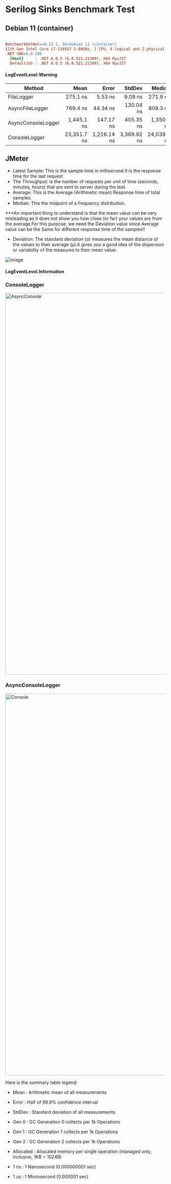 # Serilog Sinks Benchmark Test

## Debian 11 (container)
``` ini

BenchmarkDotNet=v0.13.1, OS=debian 11 (container)
11th Gen Intel Core i7-1165G7 2.80GHz, 1 CPU, 4 logical and 2 physical cores
.NET SDK=6.0.300
  [Host]     : .NET 6.0.5 (6.0.522.21309), X64 RyuJIT
  DefaultJob : .NET 6.0.5 (6.0.522.21309), X64 RyuJIT

```
#### LogEventLevel.Warning

|             Method |        Mean |       Error |      StdDev |      Median | Rank |  Gen 0 |  Gen 1 |  Gen 2 | Allocated |
|------------------- |------------:|------------:|------------:|------------:|-----:|-------:|-------:|-------:|----------:|
|         FileLogger |    275.1 ns |     5.53 ns |     9.08 ns |    271.9 ns |    I | 0.0458 |      - |      - |     288 B |
|    AsyncFileLogger |    769.4 ns |    44.34 ns |   130.04 ns |    809.3 ns |   II | 0.0458 |      - |      - |     288 B |
| AsyncConsoleLogger |  1,445.1 ns |   147.17 ns |   405.35 ns |  1,350.1 ns |  III | 0.0534 | 0.0019 | 0.0019 |     336 B |
|      ConsoleLogger | 23,351.7 ns | 1,216.14 ns | 3,369.92 ns | 24,039.0 ns |   IV | 0.5798 |      - |      - |   3,728 


## JMeter
- Latest Sample: This is the sample time in millisecond.It is the response time for the last request
- The Throughput: is the number of requests per unit of time (seconds, minutes, hours) that are sent to server during the test.
- Average: This is the Average (Arithmetic mean) Response time of total samples.
- Median: This the midpoint of a frequency distribution.

***An important thing to understand is that the mean value can be very misleading as it does not show you how close (or far) your values are from the average.For this purpose, we need the Deviation value since Average value can be the Same for different response time of the samples!!

- Deviation: The standard deviation (σ) measures the mean distance of the values to their average (μ).It gives you a good idea of the dispersion or variability of the measures to their mean value.

![image](https://user-images.githubusercontent.com/104366166/172484000-9e138cb6-3210-4cf0-8a9c-aed6e4ab8826.png)

#### LogEventLevel.Information 

### ConsoleLogger
<img width="1200" alt="AsyncConsole" src="https://user-images.githubusercontent.com/104366166/172503675-3de4e538-3bf9-42a8-b819-e8ce73770721.PNG">

### AsyncConsoleLogger
<img width="1200" alt="Console" src="https://user-images.githubusercontent.com/104366166/172503668-8e8566ac-1910-4d76-ae13-5568f32e7843.PNG">



Here is the summary table legend:

  - Mean   : Arithmetic mean of all measurements
  - Error  : Half of 99.9% confidence interval
  - StdDev : Standard deviation of all measurements

  - Gen 0     : GC Generation 0 collects per 1k Operations
  - Gen 1     : GC Generation 1 collects per 1k Operations
  - Gen 2     : GC Generation 2 collects per 1k Operations
  - Allocated : Allocated memory per single operation (managed only, inclusive, 1KB = 1024B)

  - 1 ns   : 1 Nanosecond  (0.000000001 sec)
  - 1 us   : 1 Microsecond (0.000001 sec)
